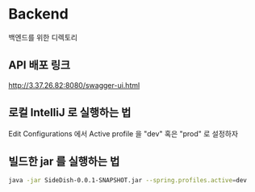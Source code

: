 # Backend

백엔드를 위한 디렉토리

## API 배포 링크

http://3.37.26.82:8080/swagger-ui.html

## 로컬 IntelliJ 로 실행하는 법

Edit Configurations 에서 Active profile 을 "dev" 혹은 "prod" 로 설정하자

## 빌드한 jar 를 실행하는 법

```sh
java -jar SideDish-0.0.1-SNAPSHOT.jar --spring.profiles.active=dev   
```
